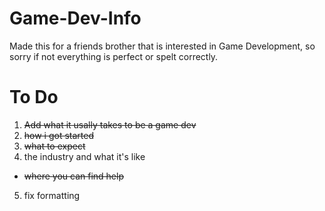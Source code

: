 # Game-Dev-Info
Made this for a friends brother that is interested in Game Development, so sorry if not everything is perfect or spelt correctly. 




# To Do
1. ~~Add what it usally takes to be a game dev~~
2. ~~how i got started~~
3. ~~what to expect~~ 
4. the industry and what it's like 
  - ~~where you can find help~~
5. fix formatting
